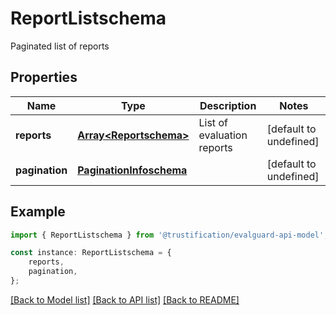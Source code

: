 # ReportListschema

Paginated list of reports

## Properties

Name | Type | Description | Notes
------------ | ------------- | ------------- | -------------
**reports** | [**Array&lt;Reportschema&gt;**](Reportschema.md) | List of evaluation reports | [default to undefined]
**pagination** | [**PaginationInfoschema**](PaginationInfoschema.md) |  | [default to undefined]

## Example

```typescript
import { ReportListschema } from '@trustification/evalguard-api-model';

const instance: ReportListschema = {
    reports,
    pagination,
};
```

[[Back to Model list]](../README.md#documentation-for-models) [[Back to API list]](../README.md#documentation-for-api-endpoints) [[Back to README]](../README.md)
